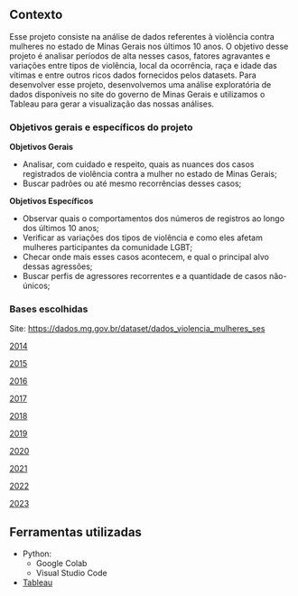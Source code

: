 ## Contexto 
Esse projeto consiste na análise de dados referentes à violência contra mulheres no estado de Minas Gerais nos últimos 10 anos. O objetivo desse projeto é analisar períodos de alta nesses casos, fatores agravantes e variações entre tipos de violência, local da ocorrência, raça e idade das vítimas e entre outros ricos dados fornecidos pelos datasets.
Para desenvolver esse projeto, desenvolvemos uma análise exploratória de dados disponíveis no site do governo de Minas Gerais e utilizamos o Tableau para gerar a visualização das nossas análises.

### Objetivos gerais e específicos do projeto 

**Objetivos Gerais**

- Analisar, com cuidado e respeito, quais as nuances dos casos registrados de violência contra a mulher no estado de Minas Gerais;
- Buscar padrões ou até mesmo recorrências desses casos;
  
**Objetivos Específicos**

- Observar quais o comportamentos dos números de registros ao longo dos últimos 10 anos;
- Verificar as variações dos tipos de violência e como eles afetam mulheres participantes da comunidade LGBT;
- Checar onde mais esses casos acontecem, e qual o principal alvo dessas agressões;
- Buscar perfis de agressores recorrentes e a quantidade de casos não-únicos;

### Bases escolhidas

Site: https://dados.mg.gov.br/dataset/dados_violencia_mulheres_ses 

<a href='https://dados.mg.gov.br/dataset/dados_violencia_mulheres_ses/resource/5e0748cc-976c-48f3-b024-52064460889b'>2014</a>

<a href='https://dados.mg.gov.br/dataset/dados_violencia_mulheres_ses/resource/60829349-1687-4bd2-9fab-23751a1f9753'>2015</a>

<a href='https://dados.mg.gov.br/dataset/dados_violencia_mulheres_ses/resource/30b65adc-fcf5-4acf-a6c5-4c1142619b12'>2016</a>

<a href='https://dados.mg.gov.br/dataset/dados_violencia_mulheres_ses/resource/3d3d1c60-f4df-4cf5-a302-fd98bc38c085'>2017</a>

<a href='https://dados.mg.gov.br/dataset/dados_violencia_mulheres_ses/resource/6a02065c-1074-4d91-944e-eade520d35e9'>2018</a>

<a href='https://dados.mg.gov.br/dataset/dados_violencia_mulheres_ses/resource/c54e274a-ca59-4de5-b3c5-59f9073c5f55'>2019</a>

<a href='https://dados.mg.gov.br/dataset/dados_violencia_mulheres_ses/resource/a64eba83-6396-43e1-955d-f5a7db9e469e'>2020</a>

<a href='https://dados.mg.gov.br/dataset/dados_violencia_mulheres_ses/resource/beba3946-227a-4eab-baa8-a357072511c8'>2021</a>

<a href='https://dados.mg.gov.br/dataset/dados_violencia_mulheres_ses/resource/13e2c1e6-4c61-4151-847c-8ee5bce6f03d'>2022</a>

<a href='https://dados.mg.gov.br/dataset/dados_violencia_mulheres_ses/resource/80b721bc-2128-4f6f-994a-c7e861739543'>2023</a>

## Ferramentas utilizadas
- Python:
    - Google Colab
    - Visual Studio Code
- <a href='https://public.tableau.com/app/profile/maria.eduarda.bastos.de.mello/viz/reprograma-ProjetoFinal/Dashboard'>Tableau</a>
